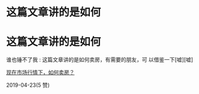 # 这篇文章讲的是如何

# 这篇文章讲的是如何

谁也锤不了我 : 这篇文章讲的是如何卖房，有需要的朋友，可 以借鉴一下[嘘][嘘]

[现在市场行情下，如何卖房？](https://mp.weixin.qq.com/s/uAwnji0yT2hy_5Q6McfqOg)

2019-04-23(5 赞)